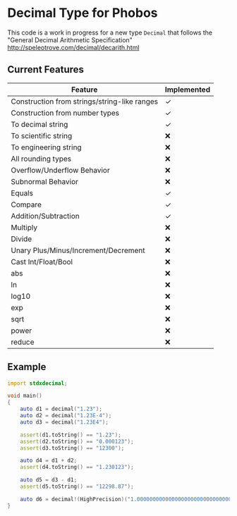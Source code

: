 # Decimal Type for Phobos

This code is a work in progress for a new type `Decimal` that follows the
"General Decimal Arithmetic Specification" http://speleotrove.com/decimal/decarith.html

## Current Features

Feature | Implemented
------------ | -------------
Construction from strings/string-like ranges | ✓
Construction from number types | ✓
To decimal string | ✓
To scientific string | ❌
To engineering string | ❌
All rounding types | ❌
Overflow/Underflow Behavior | ❌
Subnormal Behavior | ❌
Equals | ✓
Compare | ✓
Addition/Subtraction | ✓
Multiply | ❌
Divide | ❌
Unary Plus/Minus/Increment/Decrement | ❌
Cast Int/Float/Bool | ❌
abs | ❌
ln | ❌
log10 | ❌
exp | ❌
sqrt | ❌
power | ❌
reduce | ❌

## Example

```d
import stdxdecimal;

void main()
{
    auto d1 = decimal("1.23");
    auto d2 = decimal("1.23E-4");
    auto d3 = decimal("1.23E4");

    assert(d1.toString() == "1.23");
    assert(d2.toString() == "0.000123");
    assert(d3.toString() == "12300");

    auto d4 = d1 + d2;
    assert(d4.toString() == "1.230123");

    auto d5 = d3 - d1;
    assert(d5.toString() == "12298.87");

    auto d6 = decimal!(HighPrecision)("1.000000000000000000000000000000000000000000000000001");
}
```